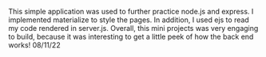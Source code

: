This simple application was used to further practice node.js and express. I implemented materialize to style the pages. In addition, I used ejs to read my code rendered in server.js. Overall, this mini projects was very engaging to build, because it was interesting to get a little peek of how the back end works!  08/11/22